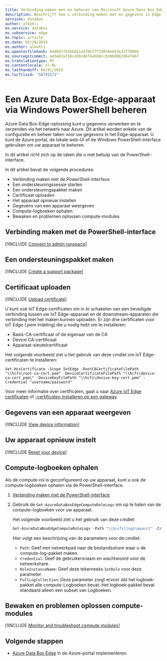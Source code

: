 ```yaml
---
title: Verbinding maken met en beheren van Microsoft Azure Data Box Edge-apparaat via de Windows PowerShell-interface | Microsoft Docs
description: Beschrijft hoe u verbinding maken met en gegevens in Edge vervolgens beheren via de Windows PowerShell-interface.
services: databox
author: alkohli
ms.service: databox
ms.subservice: edge
ms.topic: article
ms.date: 03/29/2019
ms.author: alkohli
ms.openlocfilehash: b4d047f4266d11a5f6b77f33054eb93e31f7090b
ms.sourcegitcommit: ad3e63af10cd2b24bf4ebb9cc630b998290af467
ms.translationtype: MT
ms.contentlocale: nl-NL
ms.lasthandoff: 04/01/2019
ms.locfileid: "58791572"
---
```

# <a name="manage-an-azure-data-box-edge-device-via-windows-powershell"></a>Een Azure Data Box-Edge-apparaat via Windows PowerShell beheren

Azure Data Box-Edge-oplossing kunt u gegevens verwerken en te verzenden via het netwerk naar Azure. Dit artikel worden enkele van de configuratie en beheer taken voor uw gegevens in het Edge-apparaat. U kunt de Azure portal, de lokale web-UI of de Windows PowerShell-interface gebruiken om uw apparaat te beheren.

In dit artikel richt zich op de taken die u met behulp van de PowerShell-interface.

In dit artikel bevat de volgende procedures:

- Verbinding maken met de PowerShell-interface
- Een ondersteuningssessie starten
- Een ondersteuningspakket maken
- Certificaat uploaden
- Het apparaat opnieuw instellen
- Gegevens van een apparaat weergeven
- Compute-logboeken ophalen
- Bewaken en problemen oplossen compute-modules

## <a name="connect-to-the-powershell-interface"></a>Verbinding maken met de PowerShell-interface

[!INCLUDE [Connect to admin runspace](../../includes/data-box-edge-gateway-connect-minishell.md)]

## <a name="create-a-support-package"></a>Een ondersteuningspakket maken

[!INCLUDE [Create a support package](../../includes/data-box-edge-gateway-create-support-package.md)]

## <a name="upload-certificate"></a>Certificaat uploaden

[!INCLUDE [Upload certificate](../../includes/data-box-edge-gateway-upload-certificate.md)]

U kunt ook IoT Edge-certificaten om in te schakelen van een beveiligde verbinding tussen uw IoT Edge-apparaat en de downstream-apparaten die verbinding met het maken kunnen uploaden. Er zijn drie certificaten voor IoT Edge (*.pem* indeling) die u nodig hebt om te installeren:

- Basis-CA-certificaat of de eigenaar van de CA
- Device CA-certificaat
- Apparaat-sleutelcertificaat

Het volgende voorbeeld ziet u het gebruik van deze cmdlet om IoT Edge-certificaten te installeren:

```
Set-HcsCertificate -Scope IotEdge -RootCACertificateFilePath "\\hcfs\root-ca-cert.pem" -DeviceCertificateFilePath "\\hcfs\device-ca-cert.pem\" -DeviceKeyFilePath "\\hcfs\device-key-cert.pem" -Credential "username/password"
```

Voor meer informatie over certificaten, gaat u naar [Azure IoT Edge certificaten](https://docs.microsoft.com/azure/iot-edge/iot-edge-certs) of [-certificaten installeren op een gateway](https://docs.microsoft.com/azure/iot-edge/how-to-create-transparent-gateway#install-certificates-on-the-gateway).

## <a name="view-device-information"></a>Gegevens van een apparaat weergeven

 
[!INCLUDE [View device information](../../includes/data-box-edge-gateway-view-device-info.md)]

## <a name="reset-your-device"></a>Uw apparaat opnieuw instelt

[!INCLUDE [Reset your device](../../includes/data-box-edge-gateway-deactivate-device.md)]

## <a name="get-compute-logs"></a>Compute-logboeken ophalen

Als de compute-rol is geconfigureerd op uw apparaat, kunt u ook de compute-logboeken ophalen via de PowerShell-interface.

1. [Verbinding maken met de PowerShell-interface](#connect-to-the-powershell-interface).
2. Gebruik de `Get-AzureDataBoxEdgeComputeRoleLogs` om op te halen van de compute-logboeken voor uw apparaat.

    Het volgende voorbeeld ziet u het gebruik van deze cmdlet:

    ```powershell
    Get-AzureDataBoxEdgeComputeRoleLogs -Path "\\hcsfs\logs\myacct" -Credential "username/password" -RoleInstanceName "IotRole" -FullLogCollection
    ```

    Hier volgt een beschrijving van de parameters voor de cmdlet:
    - `Path`: Geef een netwerkpad naar de bestandsshare waar u de compute-log-pakket maken.
    - `Credential`: Geef de gebruikersnaam en wachtwoord voor de netwerkshare.
    - `RoleInstanceName`: Geef deze tekenreeks `IotRole` voor deze parameter.
    - `FullLogCollection`: Deze parameter zorgt ervoor dat het logboek-pakket alle compute-Logboeken bevat. Het logboek-pakket bevat standaard alleen een subset van Logboeken.

## <a name="monitor-and-troubleshoot-compute-modules"></a>Bewaken en problemen oplossen compute-modules

[!INCLUDE [Monitor and troubleshoot compute modules](../../includes/data-box-edge-monitor-troubleshoot-compute.md)]


## <a name="next-steps"></a>Volgende stappen

- [Azure Data Box Edge](data-box-edge-deploy-prep.md) in de Azure-portal implementeren.